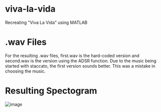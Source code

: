 # viva-la-vida
Recreating "Viva La Vida" using MATLAB

# .wav Files 
For the resulting .wav files, first.wav is the hard-coded version and second.wav is the version using the ADSR function. Due to the music being started with staccato, the first version sounds better. This was a mistake in choosing the music. 

# Resulting Spectogram 
![image](https://github.com/Icemagic33/viva-la-vida/assets/78094725/f7bc67f6-ec94-437a-bd4b-df55eafb300c)

